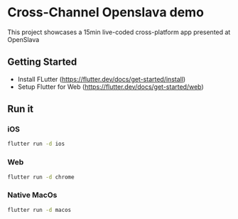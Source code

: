 # Cross-Channel Openslava demo

This project showcases a 15min live-coded cross-platform app presented at OpenSlava

## Getting Started

- Install FLutter (https://flutter.dev/docs/get-started/install)
- Setup Flutter for Web (https://flutter.dev/docs/get-started/web)

## Run it

### iOS

```bash
flutter run -d ios
```

### Web

```bash
flutter run -d chrome
```

### Native MacOs

```bash
flutter run -d macos
```

